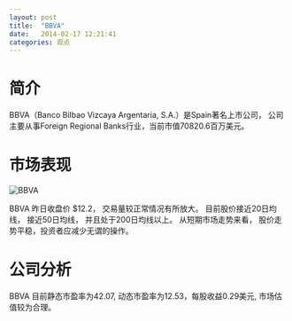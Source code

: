 ```yaml
---
layout: post
title:  "BBVA"
date:   2014-02-17 12:21:41
categories: 观点
---
```


# 简介
BBVA（Banco Bilbao Vizcaya Argentaria, S.A.）是Spain著名上市公司，
公司主要从事Foreign Regional Banks行业，当前市值70820.6百万美元。

# 市场表现

![BBVA](http://finviz.com/chart.ashx?t=BBVA&ty=c&ta=1&p=d&s=l)

BBVA 昨日收盘价 $12.2，
交易量较正常情况有所放大。
目前股价接近20日均线，
接近50日均线，
并且处于200日均线以上。
从短期市场走势来看，
股价走势平稳，投资者应减少无谓的操作。

# 公司分析
BBVA 目前静态市盈率为42.07, 动态市盈率为12.53，每股收益0.29美元,
市场估值较为合理。
